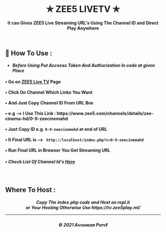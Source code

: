 <h1 align="center"> ✯ ZEE5 LIVETV ✯ </h1>

<p align="center"><b>It can Gives ZEE5 Live Streaming URL's Using The Channel ID and Direct Play Anywhere</b></p><br>

<h2>🍁 How To Use : </h2>

- ***Before Using Put Accsess Token And Authorization In code at given Place***

<h4>
• Go on <a href="https://www.zee5.com/channels">ZEE5 Live TV</a> Page <br><br>
• Click On Channel Which Links You Want <br><br>
• And Just Copy Channel ID From URL Box <br><br>
• e.g --> I Use This Link : https://www.zee5.com/channels/details/zee-cinema-hd/0-9-zeecinemahd <br><br>
• Just Copy ID e.g. <code>0-9-zeecinemahd</code> at end of URL <br><br>
  • It Final URL is --> <code> http://localhost/index.php?c=0-9-zeecinemahd </code> <br><br>
• Run Final URL in Browser You Get Streaming URL <br>
</h4>
  
<h5>• Check List Of Channel Id's <a href="Channel_IDs.md">Here</a></h5>
<br>

<h2> Where To Host : </h2>

<h5 align="center"> Copy The index.php code and Host on repl.it <br> or Your Hosting Otherwise Use https://tv.zee5play.ml/
   
---
<h5 align='center'>© 2021 Aνιѕнкαя Pαтιℓ</h5>
